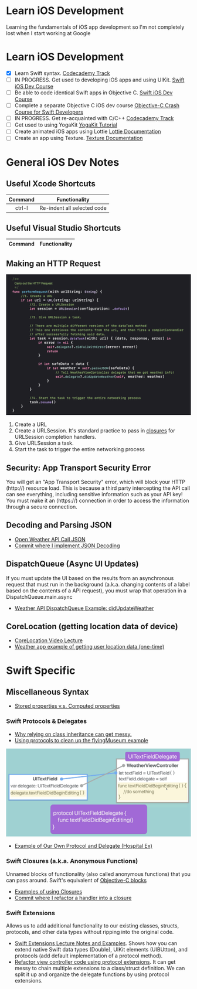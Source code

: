 # Learn iOS Development
Learning the fundamentals of iOS app development so I'm not completely lost when I start working at Google


# Learn iOS Development
- [x] Learn Swift syntax. [Codecademy Track](https://www.codecademy.com/learn/learn-swift)
- [ ] IN PROGRESS. Get used to developing iOS apps and using UIKit. [Swift iOS Dev Course](https://www.udemy.com/course/ios-13-app-development-bootcamp)
- [ ] Be able to code identical Swift apps in Objective C. [Swift iOS Dev Course](https://www.udemy.com/course/ios-13-app-development-bootcamp)
- [ ] Complete a separate Objective C iOS dev course [Objective-C Crash Course for Swift Developers](https://www.udemy.com/course/objectivec/?utm_source=adwords&utm_medium=udemyads&utm_campaign=LongTail_la.EN_cc.ROW&utm_content=deal4584&utm_term=_._ag_77879424134_._ad_437497333833_._kw__._de_c_._dm__._pl__._ti_dsa-1007766171312_._li_1009874_._pd__._&matchtype=b&gclid=EAIaIQobChMIjtHPsvTf6gIVSNiWCh1yTgRjEAAYAiAAEgKvp_D_BwE)
- [ ] IN PROGRESS. Get re-acquainted with C/C++ [Codecademy Track](https://www.codecademy.com/learn/learn-c-plus-plus)
- [ ] Get used to using YogaKit [YogaKit Tutorial](https://www.raywenderlich.com/530-yoga-tutorial-using-a-cross-platform-layout-engine)
- [ ] Create animated iOS apps using Lottie [Lottie Documentation](https://airbnb.io/lottie/#/ios)
- [ ] Create an app using Texture. [Texture Documentation](https://texturegroup.org/docs/resources.html)

# General iOS Dev Notes
## Useful Xcode Shortcuts
| Command | Functionality|
|:-------:|:------------:|
| ctrl-I  | Re-indent all selected code|

## Useful Visual Studio Shortcuts
| Command | Functionality|
|:-------:|:------------:|

## Making an HTTP Request
![Making HTTP Request to Open Weather](images/http_request_ex.png?raw=true)
1. Create a URL
2. Create a URLSession. It's standard practice to pass in [closures](#foo) for URLSession completion handlers.
3. Give URLSession a task.
4. Start the task to trigger the entire networking process

## Security: App Transport Security Error
You will get an "App Transport Security" error, which will block your HTTP (http://) resource load. This is because a third party 
intercepting the API call can see everything, including sensitive information such as your API key! You must make it an (https://) 
connection in order to access the information through a secure connection.

## Decoding and Parsing JSON
- [Open Weather API Call JSON](http://api.openweathermap.org/data/2.5/weather?q=seoul&appid=822ab112f2a3d357a27c9c0ea578659f&units=metric)
- [Commit where I implement JSON Decoding](https://github.com/codethecoffee/learn-ios/commit/382381f61c268ae5d9853d80194f4549a8613633)


## DispatchQueue (Async UI Updates)
If you must update the UI based on the results from an asynchronous request that must run in the background (a.k.a. changing contents of a label based on the contents of a API request), you must wrap that operation in a DispatchQueue.main.async
- [Weather API DispatchQueue Example: didUpdateWeather](https://github.com/codethecoffee/learn-ios/commit/808fa16423daf4c806ebce3d5030b66c2377c06d)

## CoreLocation (getting location data of device)
- [CoreLocation Video Lecture](https://www.udemy.com/course/ios-13-app-development-bootcamp/learn/lecture/16253720#overview)
- [Weather app example of getting user location data (one-time)](https://github.com/codethecoffee/learn-ios/commit/be25aa3716cf3dfdfe3c0c17d548c9bcd55f1ab4)

# Swift Specific 
## Miscellaneous Syntax
- [Stored properties v.s. Computed properties](https://github.com/codethecoffee/learn-ios/blob/583e254297d4469977a5dc1def56d05d44582fb1/1_ios-dev-bootcamp/section-11...15/section-13/Clima-iOS13-master/Clima/Model/WeatherModel.swift)

### Swift Protocols & Delegates
- [Why relying on class inheritance can get messy.](https://github.com/codethecoffee/learn-ios/blob/9f03ac9e9e6ce1262b44c4075801f44275fb5335/1_ios-dev-bootcamp/section-11...15/section-13/Protocols%20Demo/Protocols%20Demo/why%20we%20need%20protocols.swift)
- [Using protocols to clean up the flyingMuseum example](https://github.com/codethecoffee/learn-ios/blob/82581a54c031d2d633a2f507332c927a12b2107f/1_ios-dev-bootcamp/section-11...15/section-13/Protocols%20Demo/Protocols%20Demo/main.swift)

![Delegate design pattern diagram](images/delegate_design_pattern.png?raw=true)
- [Example of Our Own Protocol and Delegate (Hospital Ex)](https://github.com/codethecoffee/learn-ios/blob/925e8eadc646b6ffd19e035de4776fb379cbac62/1_ios-dev-bootcamp/section-11...15/section-13/Protocols%20and%20Delegates/Protocols%20and%20Delegates/main.swift)

### Swift Closures (a.k.a. Anonymous Functions)
Unnamed blocks of functionality (also called anonymous functions) that you can pass around. Swift's equivalent of [Objective-C blocks](https://www.tutorialspoint.com/objective_c/objective_c_blocks.htm)
- [Examples of using Closures](https://github.com/codethecoffee/learn-ios/blob/c0b17c1bbc1fb70335da028348b032098b53df75/1_ios-dev-bootcamp/section-11...15/section-13/Closures.playground/Contents.swift)
- [Commit where I refactor a handler into a closure](https://github.com/codethecoffee/learn-ios/commit/36bb8221797b736fee7f7dc1c538917e40dde8df)

### Swift Extensions
Allows us to add additional functionality to our existing classes, structs, protocols, and other data types without ripping into the original code.
- [Swift Extensions Lecture Notes and Examples](https://github.com/codethecoffee/learn-ios/blob/dbf45947b625569569cdfee7b95b1c4b6e48c0eb/1_ios-dev-bootcamp/section-11...15/section-13/Extensions.playground/Contents.swift). Shows how you can extend native Swift data types (Double), UIKit elements (UIBUtton), and protocols (add default implementation of a protocol method).
- [Refactor view controller code using protocol extensions](https://github.com/codethecoffee/learn-ios/commit/4aa3475a93943bb651f50d6e8c86eb253c8cca92). It can get messy to chain multiple extensions to a class/struct definition. We can split it up and organize the delegate functions by using protocol extensions.
